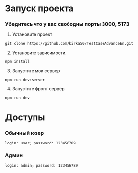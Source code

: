 # Запуск проекта

### Убедитесь что у вас свободны порты 3000, 5173  

1. Установите проект
```shell
git clone https://github.com/kirka50/TestCaseAdvanceEn.git
```
2. Установите зависимости.  

```shell
npm install
```

3. Запустите мок сервер 

```shell
npm run dev:server
```

4. Запустите фронт сервер

```shell
npm run dev
```


# Доступы

### Обычный юзер
``login: user; password: 123456789 ``
### Админ
``login: admin; password: 123456789``